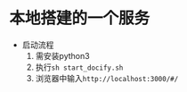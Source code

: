# 本地搭建的一个服务
- 启动流程
    1. 需安装python3
    2. 执行`sh start_docify.sh`
    3. 浏览器中输入`http://localhost:3000/#/`